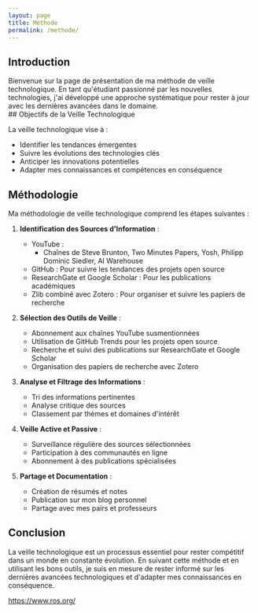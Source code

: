 ```yaml
---
layout: page
title: Méthode
permalink: /methode/
---
```

<link rel="stylesheet" href="https://picorba.github.io/Rapport-veille-technologique/assets/css/theme_dark.css">

## Introduction
<div class="texte">
Bienvenue sur la page de présentation de ma méthode de veille technologique. En tant qu'étudiant passionné par les nouvelles technologies, j'ai développé une approche systématique pour rester à jour avec les dernières avancées dans le domaine.
</div>
## Objectifs de la Veille Technologique

La veille technologique vise à :

- Identifier les tendances émergentes
- Suivre les évolutions des technologies clés
- Anticiper les innovations potentielles
- Adapter mes connaissances et compétences en conséquence

## Méthodologie

Ma méthodologie de veille technologique comprend les étapes suivantes :

1. **Identification des Sources d'Information** :
   - YouTube :
     - Chaînes de Steve Brunton, Two Minutes Papers, Yosh, Philipp Dominic Siedler, AI Warehouse
   - GitHub : Pour suivre les tendances des projets open source
   - ResearchGate et Google Scholar : Pour les publications académiques
   - Zlib combiné avec Zotero : Pour organiser et suivre les papiers de recherche

2. **Sélection des Outils de Veille** :
   - Abonnement aux chaînes YouTube susmentionnées
   - Utilisation de GitHub Trends pour les projets open source
   - Recherche et suivi des publications sur ResearchGate et Google Scholar
   - Organisation des papiers de recherche avec Zotero

3. **Analyse et Filtrage des Informations** :
   - Tri des informations pertinentes
   - Analyse critique des sources
   - Classement par thèmes et domaines d'intérêt

4. **Veille Active et Passive** :
   - Surveillance régulière des sources sélectionnées
   - Participation à des communautés en ligne
   - Abonnement à des publications spécialisées

5. **Partage et Documentation** :
   - Création de résumés et notes
   - Publication sur mon blog personnel
   - Partage avec mes pairs et professeurs

## Conclusion

La veille technologique est un processus essentiel pour rester compétitif dans un monde en constante évolution. En suivant cette méthode et en utilisant les bons outils, je suis en mesure de rester informé sur les dernières avancées technologiques et d'adapter mes connaissances en conséquence.


https://www.ros.org/